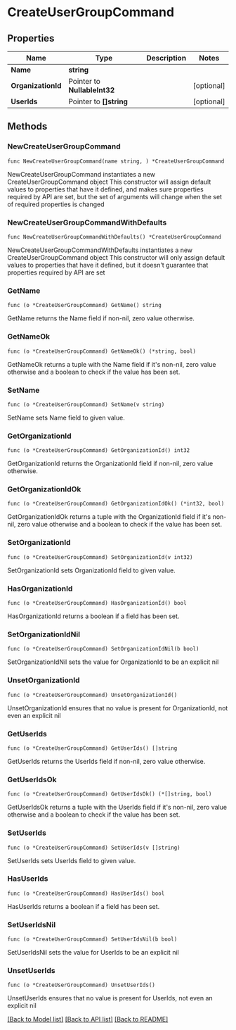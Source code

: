 # CreateUserGroupCommand

## Properties

Name | Type | Description | Notes
------------ | ------------- | ------------- | -------------
**Name** | **string** |  | 
**OrganizationId** | Pointer to **NullableInt32** |  | [optional] 
**UserIds** | Pointer to **[]string** |  | [optional] 

## Methods

### NewCreateUserGroupCommand

`func NewCreateUserGroupCommand(name string, ) *CreateUserGroupCommand`

NewCreateUserGroupCommand instantiates a new CreateUserGroupCommand object
This constructor will assign default values to properties that have it defined,
and makes sure properties required by API are set, but the set of arguments
will change when the set of required properties is changed

### NewCreateUserGroupCommandWithDefaults

`func NewCreateUserGroupCommandWithDefaults() *CreateUserGroupCommand`

NewCreateUserGroupCommandWithDefaults instantiates a new CreateUserGroupCommand object
This constructor will only assign default values to properties that have it defined,
but it doesn't guarantee that properties required by API are set

### GetName

`func (o *CreateUserGroupCommand) GetName() string`

GetName returns the Name field if non-nil, zero value otherwise.

### GetNameOk

`func (o *CreateUserGroupCommand) GetNameOk() (*string, bool)`

GetNameOk returns a tuple with the Name field if it's non-nil, zero value otherwise
and a boolean to check if the value has been set.

### SetName

`func (o *CreateUserGroupCommand) SetName(v string)`

SetName sets Name field to given value.


### GetOrganizationId

`func (o *CreateUserGroupCommand) GetOrganizationId() int32`

GetOrganizationId returns the OrganizationId field if non-nil, zero value otherwise.

### GetOrganizationIdOk

`func (o *CreateUserGroupCommand) GetOrganizationIdOk() (*int32, bool)`

GetOrganizationIdOk returns a tuple with the OrganizationId field if it's non-nil, zero value otherwise
and a boolean to check if the value has been set.

### SetOrganizationId

`func (o *CreateUserGroupCommand) SetOrganizationId(v int32)`

SetOrganizationId sets OrganizationId field to given value.

### HasOrganizationId

`func (o *CreateUserGroupCommand) HasOrganizationId() bool`

HasOrganizationId returns a boolean if a field has been set.

### SetOrganizationIdNil

`func (o *CreateUserGroupCommand) SetOrganizationIdNil(b bool)`

 SetOrganizationIdNil sets the value for OrganizationId to be an explicit nil

### UnsetOrganizationId
`func (o *CreateUserGroupCommand) UnsetOrganizationId()`

UnsetOrganizationId ensures that no value is present for OrganizationId, not even an explicit nil
### GetUserIds

`func (o *CreateUserGroupCommand) GetUserIds() []string`

GetUserIds returns the UserIds field if non-nil, zero value otherwise.

### GetUserIdsOk

`func (o *CreateUserGroupCommand) GetUserIdsOk() (*[]string, bool)`

GetUserIdsOk returns a tuple with the UserIds field if it's non-nil, zero value otherwise
and a boolean to check if the value has been set.

### SetUserIds

`func (o *CreateUserGroupCommand) SetUserIds(v []string)`

SetUserIds sets UserIds field to given value.

### HasUserIds

`func (o *CreateUserGroupCommand) HasUserIds() bool`

HasUserIds returns a boolean if a field has been set.

### SetUserIdsNil

`func (o *CreateUserGroupCommand) SetUserIdsNil(b bool)`

 SetUserIdsNil sets the value for UserIds to be an explicit nil

### UnsetUserIds
`func (o *CreateUserGroupCommand) UnsetUserIds()`

UnsetUserIds ensures that no value is present for UserIds, not even an explicit nil

[[Back to Model list]](../README.md#documentation-for-models) [[Back to API list]](../README.md#documentation-for-api-endpoints) [[Back to README]](../README.md)


